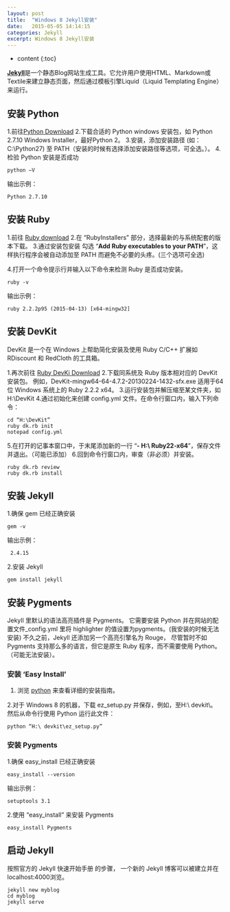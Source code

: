 ```yaml
---
layout: post
title:  "Windows 8 Jekyll安装"
date:   2015-05-05 14:14:15
categories: Jekyll
excerpt: Windows 8 Jekyll安装
---
```


* content
{:toc}

[**Jekyll**](http://jekyll.bootcss.com/)是一个静态Blog网站生成工具。它允许用户使用HTML、Markdown或Textile来建立静态页面，然后通过模板引擎Liquid（Liquid Templating Engine）来运行。

## 安装 Python
1.前往[Python Download](http://www.python.org/download/)
2.下载合适的 Python windows 安装包，如 Python 2.7.10 Windows Installer，最好Python 2。
3.安装，添加安装路径 (如： C:\Python27) 至 PATH（安装的时候有选择添加安装路径等选项，可全选。）。
4.检验 Python 安装是否成功

    python –V

输出示例：

    Python 2.7.10

## 安装 Ruby ##
1.前往 [Ruby download]( http://rubyinstaller.org/downloads/)
2.在 “RubyInstallers” 部分，选择最新的与系统配套的版本下载。
3.通过安装包安装
勾选 “**Add Ruby executables to your PATH**”，这样执行程序会被自动添加至 PATH 而避免不必要的头疼。(三个选项可全选)
 
4.打开一个命令提示行并输入以下命令来检测 Ruby 是否成功安装。

    ruby -v

输出示例：

    ruby 2.2.2p95 (2015-04-13) [x64-mingw32]

## 安装 DevKit ##
DevKit 是一个在 Windows 上帮助简化安装及使用 Ruby C/C++ 扩展如 RDiscount 和 RedCloth 的工具箱。 

1.再次前往 [Ruby DevKi Download](http://rubyinstaller.org/downloads/)
2.下载同系统及 Ruby 版本相对应的 DevKit 安装包。 例如，DevKit-mingw64-64-4.7.2-20130224-1432-sfx.exe 适用于64位 Windows 系统上的 Ruby 2.2.2 x64。
3.运行安装包并解压缩至某文件夹，如 H:\DevKit
4.通过初始化来创建 config.yml 文件。在命令行窗口内，输入下列命令：

    cd “H:\DevKit”
    ruby dk.rb init
    notepad config.yml

5.在打开的记事本窗口中，于末尾添加新的一行 “**- H:\ Ruby22-x64**”，保存文件并退出。（可能已添加）
6.回到命令行窗口内，审查（非必须）并安装。

    ruby dk.rb review
    ruby dk.rb install

## 安装 Jekyll ##
1.确保 gem 已经正确安装

    gem -v

输出示例：

     2.4.15

2.安装 Jekyll

    gem install jekyll

## 安装 Pygments ##
Jekyll 里默认的语法高亮插件是 Pygments。 它需要安装 Python 并在网站的配置文件_config.yml 里将 highlighter 的值设置为pygments。(我安装的时候无法安装)
不久之前，Jekyll 还添加另一个高亮引擎名为 Rouge， 尽管暂时不如 Pygments 支持那么多的语言，但它是原生 Ruby 程序，而不需要使用 Python。（可能无法安装）。
### 安装 ‘Easy Install’ 

1.	浏览 [python](https://pypi.python.org/pypi/setuptools#installation-instructions) 来查看详细的安装指南。

2.对于 Windows 8 的机器，下载 ez_setup.py 并保存，例如，至H:\ devkit\。 然后从命令行使用 Python 运行此文件：

    python “H:\ devkit\ez_setup.py”

### 安装 Pygments
1.确保 easy_install 已经正确安装   
    
    easy_install --version

输出示例：

    setuptools 3.1 

2.使用 “easy_install” 来安装 Pygments

    easy_install Pygments

## 启动 Jekyll ##
按照官方的 Jekyll 快速开始手册 的步骤， 一个新的 Jekyll 博客可以被建立并在localhost:4000浏览。
    
    jekyll new myblog   
    cd myblog
    jekyll serve